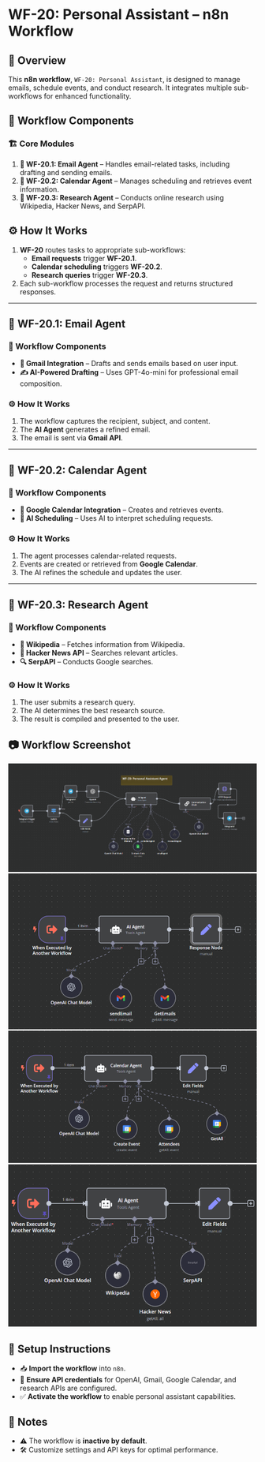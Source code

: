 # WF-20: Personal Assistant – n8n Workflow

## 📌 Overview
This **n8n workflow**, `WF-20: Personal Assistant`, is designed to manage emails, schedule events, and conduct research. It integrates multiple sub-workflows for enhanced functionality.

## 🔧 Workflow Components
### 🏗️ Core Modules
1. **📩 WF-20.1: Email Agent** – Handles email-related tasks, including drafting and sending emails.
2. **📅 WF-20.2: Calendar Agent** – Manages scheduling and retrieves event information.
3. **🔎 WF-20.3: Research Agent** – Conducts online research using Wikipedia, Hacker News, and SerpAPI.

## ⚙️ How It Works
1. **WF-20** routes tasks to appropriate sub-workflows:
   - **Email requests** trigger **WF-20.1**.
   - **Calendar scheduling** triggers **WF-20.2**.
   - **Research queries** trigger **WF-20.3**.
2. Each sub-workflow processes the request and returns structured responses.

---

## 📌 WF-20.1: Email Agent
### 🔧 Workflow Components
- **📨 Gmail Integration** – Drafts and sends emails based on user input.
- **✍️ AI-Powered Drafting** – Uses GPT-4o-mini for professional email composition.

### ⚙️ How It Works
1. The workflow captures the recipient, subject, and content.
2. The **AI Agent** generates a refined email.
3. The email is sent via **Gmail API**.

---

## 📌 WF-20.2: Calendar Agent
### 🔧 Workflow Components
- **📅 Google Calendar Integration** – Creates and retrieves events.
- **🤖 AI Scheduling** – Uses AI to interpret scheduling requests.

### ⚙️ How It Works
1. The agent processes calendar-related requests.
2. Events are created or retrieved from **Google Calendar**.
3. The AI refines the schedule and updates the user.

---

## 📌 WF-20.3: Research Agent
### 🔧 Workflow Components
- **📖 Wikipedia** – Fetches information from Wikipedia.
- **📰 Hacker News API** – Searches relevant articles.
- **🔍 SerpAPI** – Conducts Google searches.

### ⚙️ How It Works
1. The user submits a research query.
2. The AI determines the best research source.
3. The result is compiled and presented to the user.

## 📷 Workflow Screenshot
![WF-20 Screenshot](WF20.0.png)
![WF-20 Screenshot](WF20.1.png)
![WF-20 Screenshot](WF20.2.png)
![WF-20 Screenshot](WF20.3.png)

## 🚀 Setup Instructions
- 📥 **Import the workflow** into `n8n`.
- 🔑 **Ensure API credentials** for OpenAI, Gmail, Google Calendar, and research APIs are configured.
- ✅ **Activate the workflow** to enable personal assistant capabilities.

## 📝 Notes
- ⚠️ The workflow is **inactive by default**.
- 🛠️ Customize settings and API keys for optimal performance.
